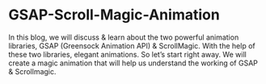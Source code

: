 # GSAP-Scroll-Magic-Animation

In this blog, we will discuss & learn about the two powerful animation libraries, GSAP (Greensock Animation API) & ScrollMagic. With the help of these two libraries, elegant animations.  So let’s start right away. We will create a magic animation that will help us understand the working of GSAP & Scrollmagic.
